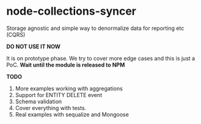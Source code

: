 # node-collections-syncer
Storage agnostic and simple way to denormalize data for reporting etc (CQRS) 

**DO NOT USE IT NOW**

It is on prototype phase. We try to cover more edge cases and this is just a PoC. **Wait until the module is released to NPM**

**TODO**
1. More examples working with aggregations
2. Support for ENTITY DELETE event
3. Schema validation 
4. Cover everything with tests.
5. Real examples with sequalize and Mongoose
